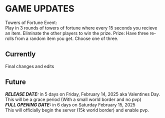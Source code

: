 # GAME UPDATES
Towers of Fortune Event:\
Play in 3 rounds of towers of fortune where every 15 seconds you recieve an item. Eliminate the other players to win the prize.
Prize: Have three re-rolls from a random item you get. Choose one of three.


## Currently
Final changes and edits
## Future
**_RELEASE DATE:_** in 5 days on Friday, February 14, 2025 aka Valentines Day.\
This will be a grace period (With a small world border and no pvp)\
**_FULL OPENING DATE:_** in 6 days on Saturday February 15, 2025\
This will officially begin the server (15k world border) and enable pvp.
